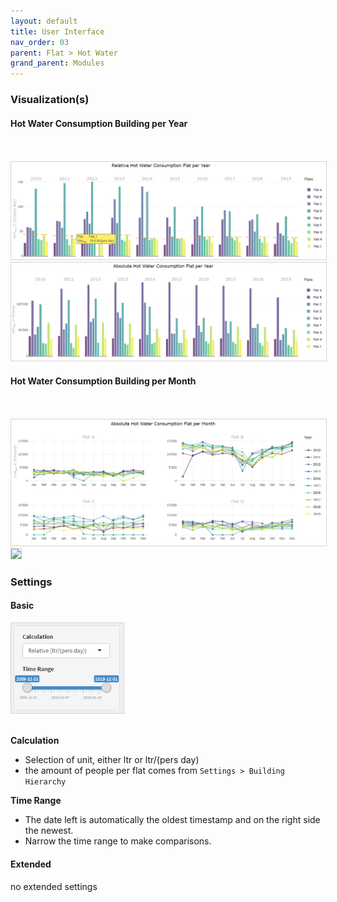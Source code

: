 ```yaml
---
layout: default
title: User Interface
nav_order: 03
parent: Flat > Hot Water
grand_parent: Modules
---
```


### Visualization(s)
#### Hot Water Consumption Building per Year
<br><br>
<img src="https://raw.githubusercontent.com/hslu-ige-laes/lcm/master/docs/assets/images/flatHotWater_01.PNG" style="border:1px solid lightgrey"/>
<br>
<img src="https://raw.githubusercontent.com/hslu-ige-laes/lcm/master/docs/assets/images/flatHotWater_02.PNG" style="border:1px solid lightgrey"/>
<br>

#### Hot Water Consumption Building per Month
<br><br>
<img src="https://raw.githubusercontent.com/hslu-ige-laes/lcm/master/docs/assets/images/flatHotWater_05.PNG" style="border:1px solid lightgrey"/>
<br>
<img src="https://raw.githubusercontent.com/hslu-ige-laes/lcm/master/docs/assets/images/flatHotWater_06.PNG" style="border:1px solid lightgrey"/>
<br>

### Settings
#### Basic

<img src="https://raw.githubusercontent.com/hslu-ige-laes/lcm/master/docs/assets/images/flatHotWater_03.PNG" style="border:1px solid lightgrey" width="180px"/>
<br><br>

**Calculation**
- Selection of unit, either ltr or ltr/(pers day)
- the amount of people per flat comes from `Settings > Building Hierarchy`

**Time Range**
- The date left is automatically the oldest timestamp and on the right side the newest.
- Narrow the time range to make comparisons.

#### Extended
no extended settings
